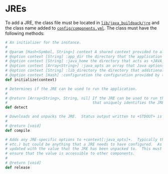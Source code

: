 # JREs
To add a JRE, the class file must be located in [`lib/java_buildpack/jre`][jre_dir] and the class name added to [`config/components.yml`][components_yml].  The class must have the following methods:

[jre_dir]: ../lib/java_buildpack/jre
[components_yml]: ../config/components.yml

```ruby
# An initializer for the instance.
#
# @param [Hash<Symbol, String>] context A shared context provided to all components
# @option context [String] :app_dir the directory that the application exists in
# @option context [String] :java_home the directory that acts as +JAVA_HOME+
# @option context [Array<String>] :java_opts an array that Java options can be added to
# @option context [String] :lib_directory the directory that additional libraries are placed in
# @option context [Hash] :configuration the configuration provided by the user
def initialize(context)

# Determines if the JRE can be used to run the application.
#
# @return [Array<String>, String, nil] If the JRE can be used to run the application, a +String+ or an +Array<String>+
#                                      that uniquely identifies the JRE (e.g. +openjdk-1.7.0_21+).  Otherwise, +nil+.
def detect

# Downloads and unpacks the JRE.  Status output written to +STDOUT+ is expected as part of this invocation.
#
# @return [void]
def compile

# Adds any JRE-specific options to +context[:java_opts]+.  Typically this includes memory configuration (heap, perm gen,
# etc.) but could be anything that a JRE needs to have configured.  As well, +context[:java_home]+ is expected to be
# updated with the value that the JRE has been unpacked to.  This must be done using the {String.concat} method to
# ensure that the value is accessible to other components.
#
# @return [void]
def release
```
